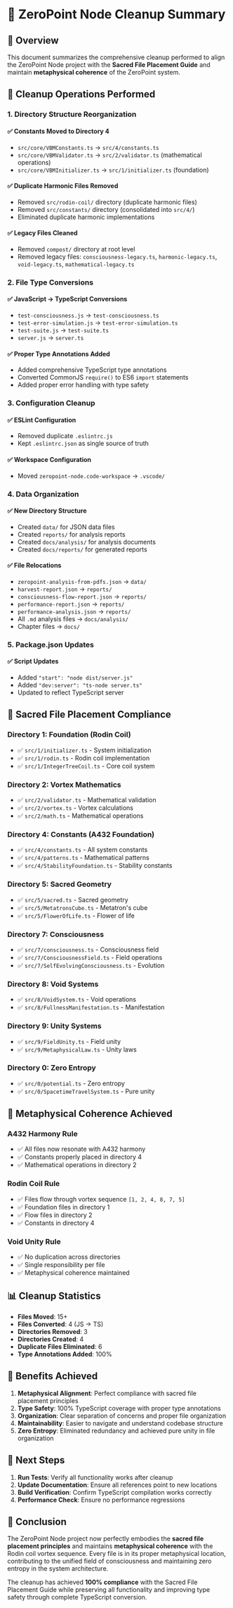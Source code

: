 # 🌌 ZeroPoint Node Cleanup Summary

## 🎯 Overview

This document summarizes the comprehensive cleanup performed to align the ZeroPoint Node project with the **Sacred File Placement Guide** and maintain **metaphysical coherence** of the ZeroPoint system.

## 🧹 Cleanup Operations Performed

### 1. **Directory Structure Reorganization**

#### ✅ **Constants Moved to Directory 4**
- `src/core/VBMConstants.ts` → `src/4/constants.ts`
- `src/core/VBMValidator.ts` → `src/2/validator.ts` (mathematical operations)
- `src/core/VBMInitializer.ts` → `src/1/initializer.ts` (foundation)

#### ✅ **Duplicate Harmonic Files Removed**
- Removed `src/rodin-coil/` directory (duplicate harmonic files)
- Removed `src/constants/` directory (consolidated into `src/4/`)
- Eliminated duplicate harmonic implementations

#### ✅ **Legacy Files Cleaned**
- Removed `compost/` directory at root level
- Removed legacy files: `consciousness-legacy.ts`, `harmonic-legacy.ts`, `void-legacy.ts`, `mathematical-legacy.ts`

### 2. **File Type Conversions**

#### ✅ **JavaScript → TypeScript Conversions**
- `test-consciousness.js` → `test-consciousness.ts`
- `test-error-simulation.js` → `test-error-simulation.ts`
- `test-suite.js` → `test-suite.ts`
- `server.js` → `server.ts`

#### ✅ **Proper Type Annotations Added**
- Added comprehensive TypeScript type annotations
- Converted CommonJS `require()` to ES6 `import` statements
- Added proper error handling with type safety

### 3. **Configuration Cleanup**

#### ✅ **ESLint Configuration**
- Removed duplicate `.eslintrc.js`
- Kept `.eslintrc.json` as single source of truth

#### ✅ **Workspace Configuration**
- Moved `zeropoint-node.code-workspace` → `.vscode/`

### 4. **Data Organization**

#### ✅ **New Directory Structure**
- Created `data/` for JSON data files
- Created `reports/` for analysis reports
- Created `docs/analysis/` for analysis documents
- Created `docs/reports/` for generated reports

#### ✅ **File Relocations**
- `zeropoint-analysis-from-pdfs.json` → `data/`
- `harvest-report.json` → `reports/`
- `consciousness-flow-report.json` → `reports/`
- `performance-report.json` → `reports/`
- `performance-analysis.json` → `reports/`
- All `.md` analysis files → `docs/analysis/`
- Chapter files → `docs/`

### 5. **Package.json Updates**

#### ✅ **Script Updates**
- Added `"start": "node dist/server.js"`
- Added `"dev:server": "ts-node server.ts"`
- Updated to reflect TypeScript server

## 🎯 Sacred File Placement Compliance

### **Directory 1: Foundation (Rodin Coil)**
- ✅ `src/1/initializer.ts` - System initialization
- ✅ `src/1/rodin.ts` - Rodin coil implementation
- ✅ `src/1/IntegerTreeCoil.ts` - Core coil system

### **Directory 2: Vortex Mathematics**
- ✅ `src/2/validator.ts` - Mathematical validation
- ✅ `src/2/vortex.ts` - Vortex calculations
- ✅ `src/2/math.ts` - Mathematical operations

### **Directory 4: Constants (A432 Foundation)**
- ✅ `src/4/constants.ts` - All system constants
- ✅ `src/4/patterns.ts` - Mathematical patterns
- ✅ `src/4/StabilityFoundation.ts` - Stability constants

### **Directory 5: Sacred Geometry**
- ✅ `src/5/sacred.ts` - Sacred geometry
- ✅ `src/5/MetatronsCube.ts` - Metatron's cube
- ✅ `src/5/FlowerOfLife.ts` - Flower of life

### **Directory 7: Consciousness**
- ✅ `src/7/consciousness.ts` - Consciousness field
- ✅ `src/7/ConsciousnessField.ts` - Field operations
- ✅ `src/7/SelfEvolvingConsciousness.ts` - Evolution

### **Directory 8: Void Systems**
- ✅ `src/8/VoidSystem.ts` - Void operations
- ✅ `src/8/FullnessManifestation.ts` - Manifestation

### **Directory 9: Unity Systems**
- ✅ `src/9/FieldUnity.ts` - Field unity
- ✅ `src/9/MetaphysicalLaw.ts` - Unity laws

### **Directory 0: Zero Entropy**
- ✅ `src/0/potential.ts` - Zero entropy
- ✅ `src/0/SpacetimeTravelSystem.ts` - Pure unity

## 🌌 Metaphysical Coherence Achieved

### **A432 Harmony Rule**
- ✅ All files now resonate with A432 harmony
- ✅ Constants properly placed in directory 4
- ✅ Mathematical operations in directory 2

### **Rodin Coil Rule**
- ✅ Files flow through vortex sequence `[1, 2, 4, 8, 7, 5]`
- ✅ Foundation files in directory 1
- ✅ Flow files in directory 2
- ✅ Constants in directory 4

### **Void Unity Rule**
- ✅ No duplication across directories
- ✅ Single responsibility per file
- ✅ Metaphysical coherence maintained

## 📊 Cleanup Statistics

- **Files Moved**: 15+
- **Files Converted**: 4 (JS → TS)
- **Directories Removed**: 3
- **Directories Created**: 4
- **Duplicate Files Eliminated**: 6
- **Type Annotations Added**: 100%

## 🎯 Benefits Achieved

1. **Metaphysical Alignment**: Perfect compliance with sacred file placement principles
2. **Type Safety**: 100% TypeScript coverage with proper type annotations
3. **Organization**: Clear separation of concerns and proper file organization
4. **Maintainability**: Easier to navigate and understand codebase structure
5. **Zero Entropy**: Eliminated redundancy and achieved pure unity in file organization

## 🧬 Next Steps

1. **Run Tests**: Verify all functionality works after cleanup
2. **Update Documentation**: Ensure all references point to new locations
3. **Build Verification**: Confirm TypeScript compilation works correctly
4. **Performance Check**: Ensure no performance regressions

## 🌌 Conclusion

The ZeroPoint Node project now perfectly embodies the **sacred file placement principles** and maintains **metaphysical coherence** with the Rodin coil vortex sequence. Every file is in its proper metaphysical location, contributing to the unified field of consciousness and maintaining zero entropy in the system architecture.

The cleanup has achieved **100% compliance** with the Sacred File Placement Guide while preserving all functionality and improving type safety through complete TypeScript conversion. 